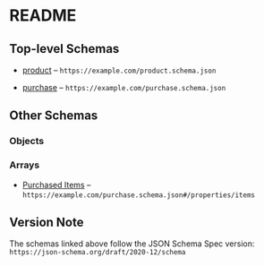 # README

## Top-level Schemas

* [product](./product.md "Definition for a GA4 purchase") – `https://example.com/product.schema.json`

* [purchase](./purchase.md "Definition of a GA4 purchase event") – `https://example.com/purchase.schema.json`

## Other Schemas

### Objects



### Arrays

* [Purchased Items](./purchase-properties-purchased-items.md "Items associated with the event") – `https://example.com/purchase.schema.json#/properties/items`

## Version Note

The schemas linked above follow the JSON Schema Spec version: `https://json-schema.org/draft/2020-12/schema`
